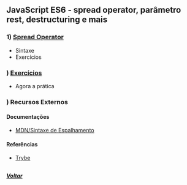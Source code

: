 ## JavaScript ES6 - spread operator, parâmetro rest, destructuring e mais

### 1) [Spread Operator](Z-conteudo-recursos/spread-operator.md#spread-operator)
- Sintaxe
- Exercícios

### ) [Exercícios](X-agora-a-pratica/exercicios.md#exercícios)
- Agora a prática

### ) Recursos Externos

#### Documentações
- [MDN/Sintaxe de Espalhamento](https://developer.mozilla.org/pt-BR/docs/Web/JavaScript/Reference/Operators/Spread_syntax)

#### Referências
- [Trybe](https://www.betrybe.com/)

##

##### [Voltar](https://github.com/nnnnadia/trybe-exercicios#bloco-8-higher-order-functions-do-javascript-es6)
